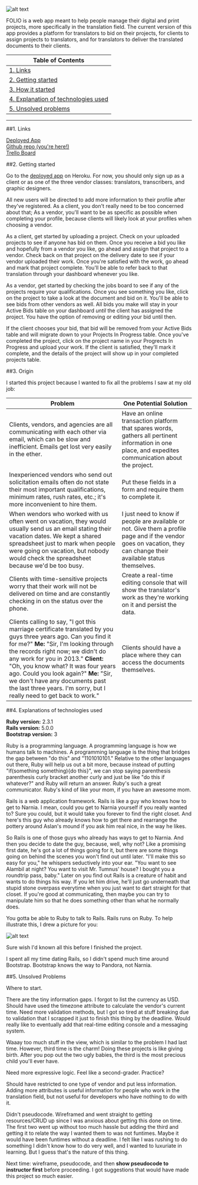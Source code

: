 ![alt text](http://i.imgur.com/PppygVn.png)

FOLIO is a web app meant to help people manage their digital and print projects, 
more specifically in the translation field. The current version of this app provides a 
platform for translators to bid on their projects, for clients to assign projects to 
translators, and for translators to deliver the translated documents to their clients.

|Table of Contents|
|-----------------|
|[1. Links](#links)|
|[2. Getting started](#get-started)|
|[3. How it started](#origin)|
|[4. Explanation of technologies used](#tools)|
|[5. Unsolved problems](#problems)|

<hr>

##<a name="links">1. Links</a>

[Deployed App][1]  
[Github repo (you're here!)](https://github.com/winniecluk/translate_app_v1)  
[Trello Board](https://trello.com/b/qN2I2rkg/folio)

##<a name="get-started">2. Getting started</a>

Go to the [deployed app][1] on Heroku. For now, you should only sign up as a client or as one of the three vendor classes: translators, transcribers, and graphic designers.

All new users will be directed to add more information to their profile after 
they've registered. As a client, you don't really need to be too concerned about that; 
As a vendor, you'll want to be as specific as possible when completing your profile, 
because clients will likely look at your profiles when choosing a vendor.

As a client, get started by uploading a project. Check on your uploaded projects to 
see if anyone has bid on them. Once you receive a bid you like and hopefully from a 
vendor you like, go ahead and assign that project to a vendor. Check back on that 
project on the delivery date to see if your vendor uploaded their work. Once you're 
satisfied with the work, go ahead and mark that project complete. You'll be able to 
refer back to that translation through your dashboard whenever you like.

As a vendor, get started by checking the jobs board to see if any of the projects 
require your qualifications. Once you see something you like, click on the project to 
take a look at the document and bid on it. You'll be able to see bids from other vendors as well. All bids you make will stay in your Active Bids table on your dashboard *until* the client has assigned the project. You have the option of removing or editing your bid until then.

If the client chooses your bid, that bid will be removed from your Active Bids table and will 
migrate down to your Projects In Progress table. Once you've completed the project, click on the 
project name in your Progrects In Progress and upload your work. If the client is satisfied, they'll mark it complete, and the details of the project will show up in your completed projects table.

##<a name="origin">3. Origin</a>

I started this project because I wanted to fix all the problems I saw at my old job:

|Problem|One Potential Solution|
|-------|----------------------|
|Clients, vendors, and agencies are all communicating with each other via email, which can be slow and inefficient. Emails get lost very easily in the ether.|Have an online transaction platform that spares words, gathers all pertinent information in one place, and expedites communication about the project.|
|Inexperienced vendors who send out solicitation emails often do not state their most important qualifications, minimum rates, rush rates, etc.; it's more inconvenient to hire them. | Put these fields in a form and require them to complete it.|
|When wendors who worked with us often went on vacation, they would usually send us an email stating their vacation dates. We kept a shared spreadsheet just to mark when people were going on vacation, but nobody would check the spreadsheet because we'd be too busy.|I just need to know if people are available or not. Give them a profile page and if the vendor goes on vacation, they can change their available status themselves.|
|Clients with time-sensitive projects worry that their work will not be delivered on time and are constantly checking in on the status over the phone.|Create a real-time editing console that will show the translator's work as they're working on it and persist the data.|
|Clients calling to say, "I got this marriage certificate translated by you guys three years ago. Can you find it for me?" **Me:** "Sir, I'm looking through the records right now; we didn't do any work for you in 2013."  **Client:** "Oh, you know what? It was four years ago. Could you look again?"  **Me:** "Sir, we don't have any documents past the last three years. I'm sorry, but I really need to get back to work."|Clients should have a place where they can access the documents themselves.|

##<a name="tools">4. Explanations of technologies used</a>

**Ruby version:** 2.3.1  
**Rails version:** 5.0.0  
**Bootstrap version:** 3

Ruby is a programming language. A programming language is how we 
humans talk to machines. A programming language is the thing that bridges 
the gap between "do this" and "1101010101." Relative to the other languages out there, 
Ruby will help us out a bit more, because instead of putting "if(something something){do this}", we can stop saying parenthesis parenthesis curly bracket another curly and just be like "do this if whatever?" and Ruby will return an answer. Ruby's such a great communicator. Ruby's kind of like your mom, if you have an awesome mom.

Rails is a web application framework. Rails is like a guy who knows how to 
get to Narnia. I mean, could you get to Narnia yourself if you really wanted to? 
Sure you could, but it would take you forever to find the right closet. And here's 
this guy who already knows how to get there and rearrange the pottery around Aslan's mound 
if you ask him real nice, in the way he likes.

So Rails is one of those guys who already has ways to get to Narnia. 
And then you decide to date the guy, because, well, why not? Like a promising first date,
he's got a lot of things going for it, but there are some things 
going on behind the scenes you won't find out until later. "I'll make this so easy for you," he whispers seductively into your ear. "You want to see Alambil at night? You want to visit Mr. Tumnus' house? I bought you a roundtrip pass, baby." Later on you find out Rails is a creature of habit and wants to do things his way. If you let him drive, he'll just go underneath that stupid stone overpass everytime when you just want to dart straight for that closet. If you're good at communicating, then maybe you can try to manipulate him so that he does something 
other than what he normally does.

You gotta be able to Ruby to talk to Rails. Rails runs on Ruby. To help illustrate this, I drew a picture for you: 

![alt text](http://i.imgur.com/V1kAHTF.png)

Sure wish I'd known all this before I finished the project.

I spent all my time dating Rails, so I didn't spend much time around Bootstrap. 
Bootstrap knows the way to Pandora, not Narnia. 


##<a name="problems">5. Unsolved Problems</a>

Where to start.

There are the tiny information gaps. I forgot to list the currency as USD. Should have used the timezone attribute to calculate the vendor's current time. Need more validation methods, but I got 
so tired at stuff breaking due to validation that I scrapped it just to finish this thing by the deadline. Would really like to eventually add that real-time editing console and a messaging system.

Waaay too much stuff in the view, which is similar to the problem I had last time. However, third time is the charm! Doing these projects is like giving birth. After you pop out the two ugly babies, the third is the most precious child you'll ever have.

Need more expressive logic. Feel like a second-grader. Practice?

Should have restricted to one type of vendor and put less information. Adding more attributes is useful information for people who work in the translation field, but not useful for developers who have nothing to do with it.

Didn't pseudocode. Wireframed and went straight to getting resources/CRUD up since I was anxious about getting this done on time. The first two went up without too much hassle but adding the third and getting it to relate the way I wanted them to was not funtimes. Maybe it would have been funtimes without a deadline. I felt like I was rushing to do something I didn't know how to do very well, and I wanted to luxuriate in learning. But I guess that's the nature of this thing.

Next time: wireframe, pseudocode, and then **show pseudocode to instructor first** before proceeding. I got suggestions that would have made this project so much easier.

[1]: https://translate-app-v1.herokuapp.com/
